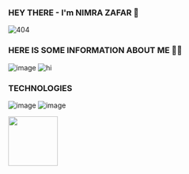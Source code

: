 ### HEY THERE - I'm NIMRA ZAFAR  👋


![404]( https://user-images.githubusercontent.com/75243548/173020659-5ecf9886-eeb8-4431-b01b-b254e2d3e0d3.gif) 


### HERE IS SOME INFORMATION ABOUT ME 💁🏻

![image](https://user-images.githubusercontent.com/75243548/173019656-b185fb78-3f17-40a4-afb5-2dccb18b9967.png)                ![hi](https://user-images.githubusercontent.com/75243548/173044864-3f272dda-81d4-4f22-b3c4-26dd2bd71310.gif)

### TECHNOLOGIES  

![image](https://user-images.githubusercontent.com/75243548/173047172-a545b35c-ea98-46cf-8a4f-ba9e64a62c86.png) ![image](https://user-images.githubusercontent.com/75243548/173047332-0f80adc6-727d-47ef-bb74-d9a2a92a0fee.png)

<img src="(https://raw.githubusercontent.com/awais-amjed/awais-amjed/main/Flutter.png" width="100" height="100">





